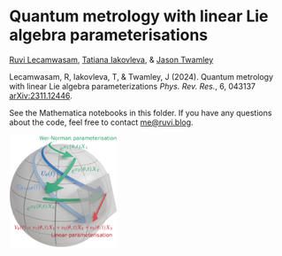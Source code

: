 # Quantum metrology with linear Lie algebra parameterisations

[Ruvi Lecamwasam](mailto:me@ruvi.blog), [Tatiana Iakovleva](mailto:Tatiana.Iakovleva@oist.jp), & [Jason Twamley](mailto:jason.twamley@oist.jp)

Lecamwasam, R, Iakovleva, T, & Twamley, J (2024). Quantum metrology with linear Lie algebra parameterizations *Phys. Rev. Res.*, 6, 043137 [arXiv:2311.12446](https://arxiv.org/abs/2311.12446).

See the Mathematica notebooks in this folder. If you have any questions about the code, feel free to contact [me@ruvi.blog](mailto:me@ruvi.blog).

<img src="fig_parameterisation_diagram.png" style="zoom:20%;" />